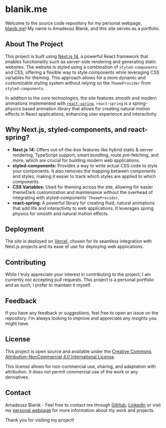 # blanik.me

Welcome to the source code repository for my personal webpage, [blanik.me](https://blanik.me)! My name is Amadeusz Blanik, and this site serves as a portfolio.

## About The Project

This project is built using [Next.js 14](https://nextjs.org/), a powerful React framework that enables functionality such as server-side rendering and generating static websites. The website is styled using a combination of `styled-components` and CSS, offering a flexible way to style components while leveraging CSS variables for theming. This approach allows for a more dynamic and customizable styling system without relying on the `ThemeProvider` from `styled-components`.

In addition to the core technologies, the site features smooth and modern animations implemented with [`react-spring`](https://www.react-spring.io/). `react-spring` is a spring-physics based animation library that allows for creating natural motion effects in React applications, enhancing user experience and interactivity.

## Why Next.js, styled-components, and react-spring?

- **Next.js 14:** Offers out-of-the-box features like hybrid static & server rendering, TypeScript support, smart bundling, route pre-fetching, and more, which are crucial for building modern web applications.
- **styled-components:** Provides a way to write actual CSS code to style your components. It also removes the mapping between components and styles, making it easier to track which styles are applied to which components.
- **CSS Variables:** Used for theming across the site, allowing for easier themeDark customization and maintenance without the overhead of integrating with styled-components' `ThemeProvider`.
- **react-spring:** A powerful library for creating fluid, natural animations that add life and interactivity to web applications. It leverages spring physics for smooth and natural motion effects.

## Deployment

The site is deployed on [Vercel](https://vercel.com/), chosen for its seamless integration with Next.js projects and its ease of use for deploying web applications.

## Contributing

While I truly appreciate your interest in contributing to the project, I am currently not accepting pull requests. This project is a personal portfolio and as such, I prefer to maintain it myself.

## Feedback

If you have any feedback or suggestions, feel free to open an issue on the repository. I'm always looking to improve and appreciate any insights you might have.

## License

This project is open source and available under the [Creative Commons Attribution-NonCommercial 4.0 International License](http://creativecommons.org/licenses/by-nc/4.0/).

This license allows for non-commercial use, sharing, and adaptation with attribution. It does not permit commercial use of the work or any derivatives.

## Contact

Amadeusz Blanik - Feel free to contact me through [GitHub](https://github.com/amadeuszblanik), [LinkedIn](https://www.linkedin.com/in/amadeuszblanik/) or visit my [personal webpage](https://blanik.me) for more information about my work and projects.

Thank you for visiting my project!
